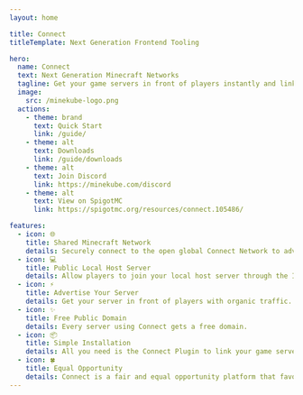 ```yaml
---
layout: home

title: Connect
titleTemplate: Next Generation Frontend Tooling

hero:
  name: Connect
  text: Next Generation Minecraft Networks
  tagline: Get your game servers in front of players instantly and link with the global Connect Network today!
  image:
    src: /minekube-logo.png
  actions:
    - theme: brand
      text: Quick Start
      link: /guide/
    - theme: alt
      text: Downloads
      link: /guide/downloads
    - theme: alt
      text: Join Discord
      link: https://minekube.com/discord
    - theme: alt
      text: View on SpigotMC
      link: https://spigotmc.org/resources/connect.105486/

features:
  - icon: 🌐
    title: Shared Minecraft Network
    details: Securely connect to the open global Connect Network to advertise your game servers.
  - icon: 💻
    title: Public Local Host Server
    details: Allow players to join your local host server through the Internet.
  - icon: ⚡️
    title: Advertise Your Server
    details: Get your server in front of players with organic traffic.
  - icon: ✨️
    title: Free Public Domain
    details: Every server using Connect gets a free domain.
  - icon: 📦
    title: Simple Installation
    details: All you need is the Connect Plugin to link your game servers with the open Connect Network.
  - icon: 🍀
    title: Equal Opportunity
    details: Connect is a fair and equal opportunity platform that favours new and smaller servers too.
---
```


